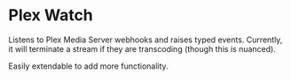 # Plex Watch

Listens to Plex Media Server webhooks and raises typed events.
Currently, it will terminate a stream if they are transcoding (though this is nuanced).

Easily extendable to add more functionality.
